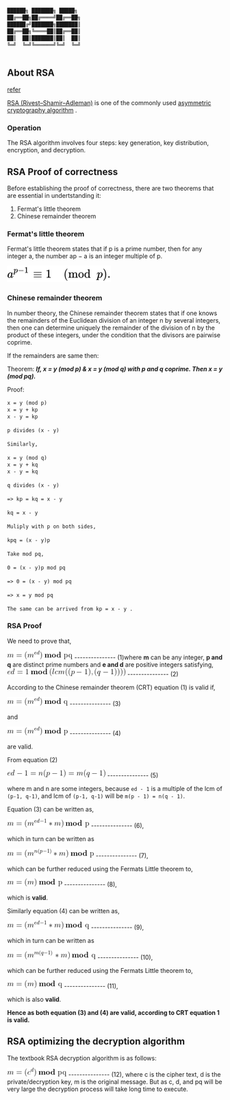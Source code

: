 ```

██████╗ ███████╗ █████╗ 
██╔══██╗██╔════╝██╔══██╗
██████╔╝███████╗███████║
██╔══██╗╚════██║██╔══██║
██║  ██║███████║██║  ██║
╚═╝  ╚═╝╚══════╝╚═╝  ╚═╝
                        
```

## About RSA

[refer](https://en.wikipedia.org/wiki/RSA_(cryptosystem))

[RSA (Rivest–Shamir–Adleman)](https://en.wikipedia.org/wiki/RSA_(cryptosystem)) is one of the commonly used  [asymmetric cryptography algorithm](https://en.wikipedia.org/wiki/Public-key_cryptography) . 

### Operation

The RSA algorithm involves four steps: key generation, key distribution, encryption, and decryption.

## RSA Proof of correctness

Before establishing the proof of correctness, there are two theorems that are essential in undertstanding it:

1. Fermat's little theorem
2. Chinese remainder theorem

### Fermat's little theorem

Fermat's little theorem states that if p is a prime number, then for any integer a, the number ap − a is an integer multiple of p.

![fermats](https://github.com/tony-josi/rsa/blob/master/res/readme_images/rsa_00.svg)

### Chinese remainder theorem

In number theory, the Chinese remainder theorem states that if one knows the remainders of the Euclidean division of an integer n by several integers, then one can determine uniquely the remainder of the division of n by the product of these integers, under the condition that the divisors are pairwise coprime.

If the remainders are same then:

Theorem: ***If, x = y (mod p) &  x = y (mod q) with p and q coprime. Then x = y (mod pq).***

Proof: 
```
x = y (mod p)
x = y + kp
x - y = kp

p divides (x - y)

Similarly,

x = y (mod q)
x = y + kq
x - y = kq

q divides (x - y)

=> kp = kq = x - y

kq = x - y

Muliply with p on both sides,

kpq = (x - y)p

Take mod pq,

0 = (x - y)p mod pq

=> 0 = (x - y) mod pq

=> x = y mod pq

The same can be arrived from kp = x - y .

```

### RSA Proof

We need to prove that,

![rsa](https://github.com/tony-josi/rsa/blob/master/res/readme_images/rsa_02.gif) --------------- (1)where **m** can be any integer, **p and q** are distinct prime numbers and **e and d** are positive integers satisfying, ![rsa](https://github.com/tony-josi/rsa/blob/master/res/readme_images/rsa_05.gif) --------------- (2)

According to the Chinese remainder theorem (CRT) equation (1) is valid if, 

![rsa](https://github.com/tony-josi/rsa/blob/master/res/readme_images/rsa_03.gif) --------------- (3)

and

![rsa](https://github.com/tony-josi/rsa/blob/master/res/readme_images/rsa_04.gif) --------------- (4)

are valid.

From equation (2) 

![rsa](https://github.com/tony-josi/rsa/blob/master/res/readme_images/rsa_06.gif) --------------- (5)

where m and n are some integers, because `ed - 1` is a multiple of the lcm of `(p-1, q-1)`, and lcm of `(p-1, q-1)` will be `m(p - 1) = n(q - 1)`.

Equation (3) can be written as,

![rsa](https://github.com/tony-josi/rsa/blob/master/res/readme_images/rsa_07.gif) --------------- (6), 

which in turn can be written as 

![rsa](https://github.com/tony-josi/rsa/blob/master/res/readme_images/rsa_08.gif) --------------- (7),

which can be further reduced using the Fermats Little theorem to,

![rsa](https://github.com/tony-josi/rsa/blob/master/res/readme_images/rsa_09.gif) --------------- (8),

which is **valid**.

Similarly equation (4) can be written as,

![rsa](https://github.com/tony-josi/rsa/blob/master/res/readme_images/rsa_10.gif) --------------- (9), 

which in turn can be written as 

![rsa](https://github.com/tony-josi/rsa/blob/master/res/readme_images/rsa_11.gif) --------------- (10),

which can be further reduced using the Fermats Little theorem to,

![rsa](https://github.com/tony-josi/rsa/blob/master/res/readme_images/rsa_12.gif) --------------- (11),

which is also **valid**.

**Hence as both equation (3) and (4) are valid, according to CRT equation 1 is valid.**

## RSA optimizing the decryption algorithm

The textbook RSA decryption algorithm is as follows:

![rsa](https://github.com/tony-josi/rsa/blob/master/res/readme_images/rsa_13.gif) --------------- (12),
where c is the cipher text, d is the private/decryption key, m is the original message. But as c, d, and pq will be very large the decryption process will take long time to execute.
